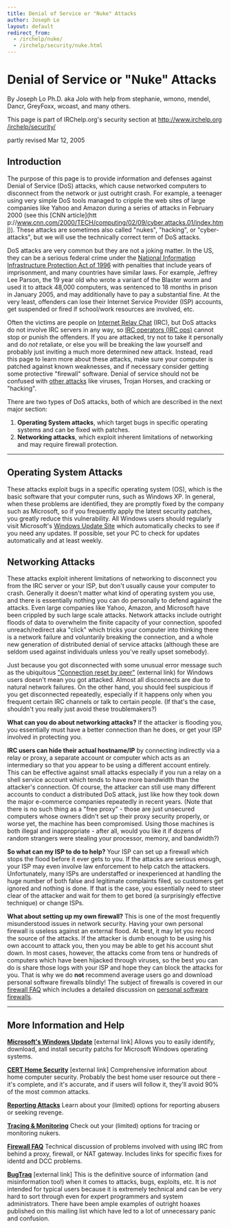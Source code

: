 ```yaml
---
title: Denial of Service or "Nuke" Attacks
author: Joseph Lo
layout: default
redirect_from:
  - /irchelp/nuke/
  - /irchelp/security/nuke.html
---
```


# Denial of Service or "Nuke" Attacks

By Joseph Lo Ph.D. aka Jolo with help from stephanie, wmono, mendel, Dancr, GreyFoxx, wcoast, and many others.

This page is part of IRChelp.org's security section at [http://www.irchelp.org /irchelp/security/](http://www.irchelp.org/irchelp/security/)

partly revised Mar 12, 2005

## Introduction

The purpose of this page is to provide information and defenses against Denial of Service (DoS) attacks, which cause networked computers to disconnect from the network or just outright crash. For example, a teenager using very simple DoS tools managed to cripple the web sites of large companies like Yahoo and Amazon during a series of attacks in February 2000 (see this [CNN article](htt
p://www.cnn.com/2000/TECH/computing/02/09/cyber.attacks.01/index.html)). These attacks are sometimes also called "nukes", "hacking", or "cyber-attacks", but we will use the technically correct term of DoS attacks.

DoS attacks are very common but they are not a joking matter. In the US, they can be a serious federal crime under the [National Information Infrastructure Protection Act of 1996](http://www.usdoj.gov/criminal/cybercrime/compcrime.html) with penalties that include years of imprisonment, and many countries have similar laws. For example, Jeffrey Lee Parson, the 19 year old who wrote a variant of the Blaster worm and used it to attack 48,000 computers, was sentenced to 18 months in prison in January 2005, and may additionally have to pay a substantial fine. At the very least, offenders can lose their Internet Service Provider (ISP) accounts, get suspended or fired if school/work resources are involved, etc.

Often the victims are people on [Internet Relay Chat](http://www.irchelp.org/) (IRC), but DoS attacks do not involve IRC servers in any way, so [IRC operators (IRC ops)](/irchelp/ircd/opermyth.html) cannot stop or punish the offenders. If you are attacked, try not to take it personally and do _not_ retaliate, or else you will be breaking the law yourself and probably just inviting a much more determined new attack. Instead, read this page to learn more about these attacks, make sure your computer is patched against known weaknesses, and if necessary consider getting some protective "firewall" software. Denial of service should not be confused with [other attacks](../security/trojanterms.html) like viruses, Trojan Horses, and cracking or "hacking".

There are two types of DoS attacks, both of which are described in the next major section:

1. **Operating System attacks**, which target bugs in specific operating systems and can be fixed with patches.
2. **Networking attacks**, which exploit inherent limitations of networking and may require firewall protection.

--------------------------------------------------------------------------------

## Operating System Attacks

These attacks exploit bugs in a specific operating system (OS), which is the basic software that your computer runs, such as Windows XP. In general, when these problems are identified, they are promptly fixed by the company such as Microsoft, so if you frequently apply the latest security patches, you greatly reduce this vulnerability. All Windows users should regularly visit Microsoft's [Windows Update Site](http://windowsupdate.microsoft.com/) which automatically checks to see if you need any updates. If possible, set your PC to check for updates automatically and at least weekly.

## Networking Attacks

These attacks exploit inherent limitations of networking to disconnect you from the IRC server or your ISP, but don't usually cause your computer to crash. Generally it doesn't matter what kind of operating system you use, and there is essentially nothing you can do personally to defend against the attacks. Even large companies like Yahoo, Amazon, and Microsoft have been crippled by such large scale attacks. Network attacks include outright floods of data to overwhelm the finite capacity of your connection, spoofed unreach/redirect aka "click" which tricks your computer into thinking there is a network failure and voluntarily breaking the connection, and a whole new generation of distributed denial of service attacks (although these are seldom used against individuals unless you've really upset somebody).

Just because you got disconnected with some unusual error message such as the ubiquitous ["Connection reset by peer"](http://10053.notlong.com) (external link) for Windows users doesn't mean you got attacked. Almost all disconnects are due to natural network failures. On the other hand, you should feel suspicious if you get disconnected repeatedly, especially if it happens only when you frequent certain IRC channels or talk to certain people. (If that's the case, shouldn't you really just avoid these troublemakers?)

**What can you do about networking attacks?** If the attacker is flooding you, you essentially must have a better connection than he does, or get your ISP involved in protecting you.

**IRC users can hide their actual hostname/IP** by connecting indirectly via a relay or proxy, a separate account or computer which acts as an intermediary so that you appear to be using a different account entirely. This can be effective against small attacks especially if you run a relay on a shell service account which tends to have more bandwidth than the attacker's connection. Of course, the attacker can still use many different accounts to conduct a distributed DoS attack, just like how they took down the major e-commerce companies repeatedly in recent years. (Note that there is no such thing as a "free proxy" - those are just unsecured computers whose owners didn't set up their proxy security properly, or worse yet, the machine has been compromised. Using those machines is both illegal and inappropriate - after all, would you like it if dozens of random strangers were stealing your processor, memory, and bandwidth?)

**So what can my ISP to do to help?** Your ISP can set up a firewall which stops the flood before it ever gets to you. If the attacks are serious enough, your ISP may even involve law enforcement to help catch the attackers. Unfortunately, many ISPs are understaffed or inexperienced at handling the huge number of both false and legitimate complaints filed, so customers get ignored and nothing is done. If that is the case, you essentially need to steer clear of the attacker and wait for them to get bored (a surprisingly effective technique) or change ISPs.

**What about setting up my own firewall?** This is one of the most frequently misunderstood issues in network security. Having your own personal firewall is useless against an external flood. At best, it may let you record the source of the attacks. If the attacker is dumb enough to be using his own account to attack you, then you may be able to get his account shut down. In most cases, however, the attacks come from tens or hundreds of computers which have been hijacked through viruses, so the best you can do is share those logs with your ISP and hope they can block the attacks for you. That is why we do **not** recommend average users go and download personal software firewalls blindly! The subject of firewalls is covered in our [firewall FAQ](../security/fwfaq.html) which includes a detailed discussion on [personal software firewalls](../security/fwfaq.html#17).

--------------------------------------------------------------------------------

## More Information and Help

**[Microsoft's Windows Update](http://windowsupdate.microsoft.com)** [external link] Allows you to easily identify, download, and install security patchs for Microsoft Windows operating systems.

**[CERT Home Security](http://www.cert.org/homeusers/)** [external link] Comprehensive information about home computer security. Probably the best home user resource out there - it's complete, and it's accurate, and if users will follow it, they'll avoid 90% of the most common attacks.

**[Reporting Attacks](report.html)** Learn about your (limited) options for reporting abusers or seeking revenge.

**[Tracing & Monitoring](trace.html)** Check out your (limited) options for tracing or monitoring nukers.

**[Firewall FAQ](../security/fwfaq.html)** Technical discussion of problems involved with using IRC from behind a proxy, firewall, or NAT gateway. Includes links for specific fixes for identd and DCC problems.

**[BugTraq](http://www.securityfocus.com/)** [external link] This is the definitive source of information (and misinformation too!) when it comes to attacks, bugs, exploits, etc. It is _not_ intended for typical users because it is extremely technical and can be very hard to sort through even for expert programmers and system administrators. There have been ample examples of outright hoaxes published on this mailing list which have led to a lot of unnecessary panic and confusion.
